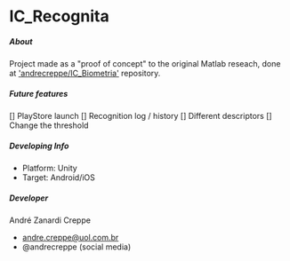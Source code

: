 # IC_Recognita

##### About
Project made as a "proof of concept" to the original Matlab reseach, done at 
['andrecreppe/IC_Biometria'](https://github.com/andrecreppe/IC_Biometria) repository.


##### Future features
[] PlayStore launch
[] Recognition log / history
[] Different descriptors
[] Change the threshold


##### Developing Info
- Platform: Unity
- Target: Android/iOS


##### Developer
André Zanardi Creppe
- andre.creppe@uol.com.br
- @andrecreppe (social media)